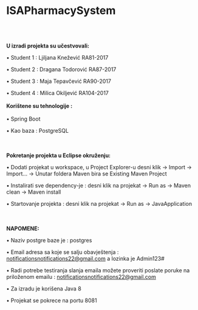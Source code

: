 <h1>ISAPharmacySystem</h1>
<br/><br/>

**U izradi projekta su učestvovali:**


•	Student 1 :  Ljiljana Knežević RA81-2017

•	Student 2 :  Dragana Todorović RA87-2017

•	Student 3 :  Maja Tepavčević RA90-2017

•	Student 4 :  Milica Okiljević  RA104-2017
<br/><br/>
**Korištene su tehnologije :**
<br/><br/>
•	Spring Boot

•	Kao baza :  PostgreSQL


<br/><br/>
**Pokretanje projekta u Eclipse okruženju:**
<br/>

•	Dodati projekat u workspace, u Project Explorer-u  desni klik  -> Import -> Import... ->  Unutar foldera Maven bira se Existing Maven Project

•	Instalirati sve dependency-je  : desni klik na projekat -> Run as -> Maven clean -> Maven install

•	Startovanje projekta : desni klik na projekat -> Run as -> JavaApplication


<br/><br/>
**NAPOMENE:**
<br/>

•	Naziv postgre baze je :  postgres

•	Email adresa sa koje se salju obavještenja : notificationsnotifications22@gmail.com a lozinka je Admin123#

•	Radi potrebe testiranja slanja emaila možete proveriti poslate poruke na priloženom emailu : notificationsnotifications22@gmail.com

•	Za izradu je korišena Java 8

•	Projekat se pokrece na portu 8081
